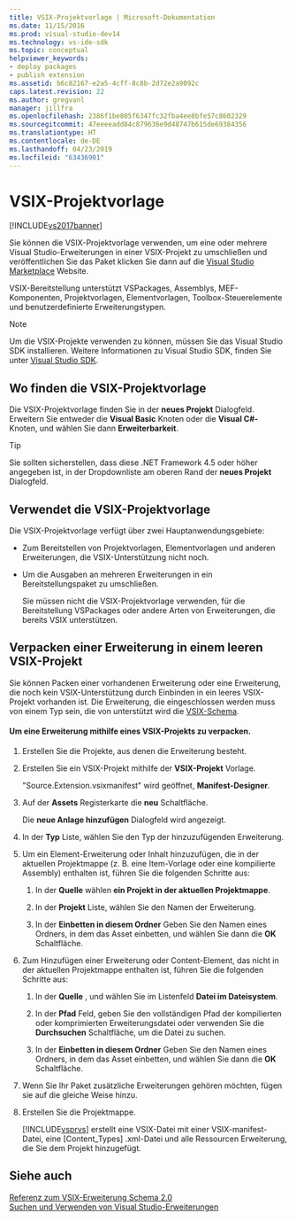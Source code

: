 ```yaml
---
title: VSIX-Projektvorlage | Microsoft-Dokumentation
ms.date: 11/15/2016
ms.prod: visual-studio-dev14
ms.technology: vs-ide-sdk
ms.topic: conceptual
helpviewer_keywords:
- deploy packages
- publish extension
ms.assetid: b6c82167-e2a5-4cff-8c8b-2d72e2a9092c
caps.latest.revision: 22
ms.author: gregvanl
manager: jillfra
ms.openlocfilehash: 2386f1be805f6347fc32fba4ee8bfe57c8602329
ms.sourcegitcommit: 47eeeeadd84c879636e9d48747b615de69384356
ms.translationtype: HT
ms.contentlocale: de-DE
ms.lasthandoff: 04/23/2019
ms.locfileid: "63436901"
---
```

# <a name="vsix-project-template"></a>VSIX-Projektvorlage
[!INCLUDE[vs2017banner](../includes/vs2017banner.md)]

Sie können die VSIX-Projektvorlage verwenden, um eine oder mehrere Visual Studio-Erweiterungen in einer VSIX-Projekt zu umschließen und veröffentlichen Sie das Paket klicken Sie dann auf die [Visual Studio Marketplace](https://marketplace.visualstudio.com/) Website.  
  
 VSIX-Bereitstellung unterstützt VSPackages, Assemblys, MEF-Komponenten, Projektvorlagen, Elementvorlagen, Toolbox-Steuerelemente und benutzerdefinierte Erweiterungstypen.  
  
> [!NOTE]
> Um die VSIX-Projekte verwenden zu können, müssen Sie das Visual Studio SDK installieren. Weitere Informationen zu Visual Studio SDK, finden Sie unter [Visual Studio SDK](../extensibility/visual-studio-sdk.md).  
  
## <a name="where-to-find-the-vsix-project-template"></a>Wo finden die VSIX-Projektvorlage  
 Die VSIX-Projektvorlage finden Sie in der **neues Projekt** Dialogfeld. Erweitern Sie entweder die **Visual Basic** Knoten oder die **Visual C#-** Knoten, und wählen Sie dann **Erweiterbarkeit**.  
  
> [!TIP]
> Sie sollten sicherstellen, dass diese .NET Framework 4.5 oder höher angegeben ist, in der Dropdownliste am oberen Rand der **neues Projekt** Dialogfeld.  
  
## <a name="uses-of-the-vsix-project-template"></a>Verwendet die VSIX-Projektvorlage  
 Die VSIX-Projektvorlage verfügt über zwei Hauptanwendungsgebiete:  
  
- Zum Bereitstellen von Projektvorlagen, Elementvorlagen und anderen Erweiterungen, die VSIX-Unterstützung nicht noch.  
  
- Um die Ausgaben an mehreren Erweiterungen in ein Bereitstellungspaket zu umschließen.  
  
  Sie müssen nicht die VSIX-Projektvorlage verwenden, für die Bereitstellung VSPackages oder andere Arten von Erweiterungen, die bereits VSIX unterstützen.  
  
## <a name="packaging-an-extension-in-an-empty-vsix-project"></a>Verpacken einer Erweiterung in einem leeren VSIX-Projekt  
 Sie können Packen einer vorhandenen Erweiterung oder eine Erweiterung, die noch kein VSIX-Unterstützung durch Einbinden in ein leeres VSIX-Projekt vorhanden ist. Die Erweiterung, die eingeschlossen werden muss von einem Typ sein, die von unterstützt wird die [VSIX-Schema](../extensibility/vsix-extension-schema-2-0-reference.md).  
  
#### <a name="to-package-an-extension-by-using-a-vsix-project"></a>Um eine Erweiterung mithilfe eines VSIX-Projekts zu verpacken.  
  
1. Erstellen Sie die Projekte, aus denen die Erweiterung besteht.  
  
2. Erstellen Sie ein VSIX-Projekt mithilfe der **VSIX-Projekt** Vorlage.  
  
     "Source.Extension.vsixmanifest" wird geöffnet, **Manifest-Designer**.  
  
3. Auf der **Assets** Registerkarte die **neu** Schaltfläche.  
  
     Die **neue Anlage hinzufügen** Dialogfeld wird angezeigt.  
  
4. In der **Typ** Liste, wählen Sie den Typ der hinzuzufügenden Erweiterung.  
  
5. Um ein Element-Erweiterung oder Inhalt hinzuzufügen, die in der aktuellen Projektmappe (z. B. eine Item-Vorlage oder eine kompilierte Assembly) enthalten ist, führen Sie die folgenden Schritte aus:  
  
    1. In der **Quelle** wählen **ein Projekt in der aktuellen Projektmappe**.  
  
    2. In der **Projekt** Liste, wählen Sie den Namen der Erweiterung.  
  
    3. In der **Einbetten in diesem Ordner** Geben Sie den Namen eines Ordners, in dem das Asset einbetten, und wählen Sie dann die **OK** Schaltfläche.  
  
6. Zum Hinzufügen einer Erweiterung oder Content-Element, das nicht in der aktuellen Projektmappe enthalten ist, führen Sie die folgenden Schritte aus:  
  
    1. In der **Quelle** , und wählen Sie im Listenfeld **Datei im Dateisystem**.  
  
    2. In der **Pfad** Feld, geben Sie den vollständigen Pfad der kompilierten oder komprimierten Erweiterungsdatei oder verwenden Sie die **Durchsuchen** Schaltfläche, um die Datei zu suchen.  
  
    3. In der **Einbetten in diesem Ordner** Geben Sie den Namen eines Ordners, in dem das Asset einbetten, und wählen Sie dann die **OK** Schaltfläche.  
  
7. Wenn Sie Ihr Paket zusätzliche Erweiterungen gehören möchten, fügen sie auf die gleiche Weise hinzu.  
  
8. Erstellen Sie die Projektmappe.  
  
     [!INCLUDE[vsprvs](../includes/vsprvs-md.md)] erstellt eine VSIX-Datei mit einer VSIX-manifest-Datei, eine [Content_Types] .xml-Datei und alle Ressourcen Erweiterung, die Sie dem Projekt hinzugefügt.  
  
## <a name="see-also"></a>Siehe auch  
 [Referenz zum VSIX-Erweiterung Schema 2.0](../extensibility/vsix-extension-schema-2-0-reference.md)   
 [Suchen und Verwenden von Visual Studio-Erweiterungen](../ide/finding-and-using-visual-studio-extensions.md)
